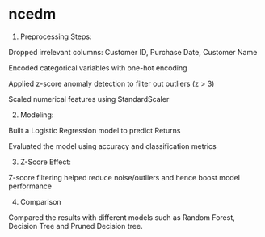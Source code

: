 # ncedm

1. Preprocessing Steps:

Dropped irrelevant columns: Customer ID, Purchase Date, Customer Name

Encoded categorical variables with one-hot encoding

Applied z-score anomaly detection to filter out outliers (z > 3)

Scaled numerical features using StandardScaler

2. Modeling:

Built a Logistic Regression model to predict Returns

Evaluated the model using accuracy and classification metrics

3. Z-Score Effect:

Z-score filtering helped reduce noise/outliers and hence boost model performance

4. Comparison

Compared the results with different models such as Random Forest, Decision Tree and Pruned Decision tree.
